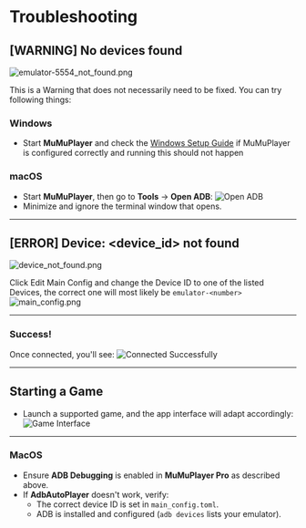 # Troubleshooting

## [WARNING] No devices found
![emulator-5554_not_found.png](../images/app/no_devices_found.png)

This is a Warning that does not necessarily need to be fixed. You can try following things:

### Windows
- Start **MuMuPlayer** and check the [Windows Setup Guide](windows-setup.md) if MuMuPlayer is configured correctly and running this should not happen

### macOS
- Start **MuMuPlayer**, then go to **Tools** → **Open ADB**:
  ![Open ADB](../images/macos/mumu_player_pro_open_adb.png)
- Minimize and ignore the terminal window that opens.

---

## [ERROR] Device: <device_id> not found
![device_not_found.png](../images/app/device_not_found.png)

Click Edit Main Config and change the Device ID to one of the listed Devices, the correct one will most likely be `emulator-<number>`
![main_config.png](../images/app/main_config.png)

---

### Success!
Once connected, you'll see:
![Connected Successfully](../images/app/successfully_connected.png)

---

## Starting a Game
- Launch a supported game, and the app interface will adapt accordingly:
  ![Game Interface](../images/app/afk_journey.png)

---

### MacOS
- Ensure **ADB Debugging** is enabled in **MuMuPlayer Pro** as described above.
- If **AdbAutoPlayer** doesn't work, verify:
  - The correct device ID is set in `main_config.toml`.
  - ADB is installed and configured (`adb devices` lists your emulator).
